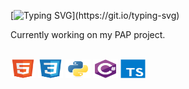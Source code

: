 [![Typing SVG](https://readme-typing-svg.demolab.com?font=Fira+Code&pause=1000&color=BC13FE&width=435&lines=Welcome+to+my+github!)](https://git.io/typing-svg)
 
Currently working on my PAP project.
<div style="display: inline_block"><br>
  <img align="center" height="30" width="40" src="https://raw.githubusercontent.com/devicons/devicon/master/icons/html5/html5-original.svg">
  <img align="center" height="30" width="40" src="https://raw.githubusercontent.com/devicons/devicon/master/icons/css3/css3-original.svg">
  <img align="center" height="30" width="40" src="https://raw.githubusercontent.com/devicons/devicon/master/icons/python/python-original.svg">
  <img align="center" height="30" width="40" src="https://raw.githubusercontent.com/devicons/devicon/master/icons/csharp/csharp-original.svg">
 <img align="center" height="30" width="40" src="https://raw.githubusercontent.com/devicons/devicon/master/icons/typescript/typescript-original.svg">
</div>
